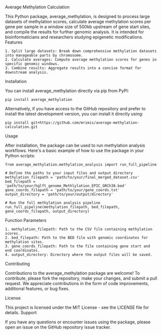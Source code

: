 Average Methylation Calculation

This Python package, average_methylation, is designed to process large datasets of methylation scores, calculate average methylation scores per gene per sample in a window size of 500kb upstream of gene start sites, and compile the results for further genomic analysis. It is intended for bioinformaticians and researchers studying epigenetic modifications.
Features

    1. Split large datasets: Break down comprehensive methylation datasets into manageable parts by chromosome.
    2. Calculate averages: Compute average methylation scores for genes in specific genomic windows.
    3. Combine results: Aggregate results into a concise format for downstream analysis.

Installation

You can install average_methylation directly via pip from PyPI:

    pip install average_methylation

Alternatively, if you have access to the GitHub repository and prefer to install the latest development version, you can install it directly using:

    pip install git+https://github.com/mrimis/average-methylation-calculation.git

Usage

After installation, the package can be used to run methylation analysis workflows. Here's a basic example of how to use the package in your Python scripts:

    from average_methylation.methylation_analysis import run_full_pipeline
    
    # Define the paths to your input files and output directory
    methylation_filepath = 'path/to/your/final_merged_dataset.csv'
    bed_filepath = 'path/to/your/hglft_genome_Methlylation_EPIC_GRCh38.bed'
    gene_coords_filepath = 'path/to/your/gene_coords.txt'
    output_directory = 'path/to/your/output/directory'
    
    # Run the full methylation analysis pipeline
    run_full_pipeline(methylation_filepath, bed_filepath, gene_coords_filepath, output_directory)

Function Parameters

    1. methylation_filepath: Path to the CSV file containing methylation scores.
    2. bed_filepath: Path to the BED file with genomic coordinates for methylation sites.
    3. gene_coords_filepath: Path to the file containing gene start and end coordinates.
    4. output_directory: Directory where the output files will be saved.

Contributing

Contributions to the average_methylation package are welcome! To contribute, please fork the repository, make your changes, and submit a pull request. We appreciate contributions in the form of code improvements, additional features, or bug fixes.

License

This project is licensed under the MIT License - see the LICENSE file for details.
Support

If you have any questions or encounter issues using the package, please open an issue on the GitHub repository issue tracker.
